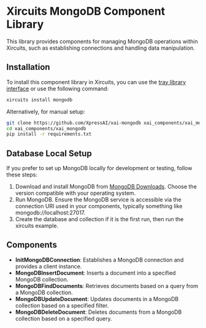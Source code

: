 # Xircuits MongoDB Component Library

This library provides components for managing MongoDB operations within Xircuits, such as establishing connections and handling data manipulation.

## Installation

To install this component library in Xircuits, you can use the [tray library interface](https://xircuits.io/docs/component-library/installation#installation-using-the-xircuits-library-interface) or use the following command:

```bash
xircuits install mongodb
```

Alternatively, for manual setup:

```bash
git clone https://github.com/XpressAI/xai-mongodb xai_components/xai_mongodb
cd xai_components/xai_mongodb
pip install -r requirements.txt
```

## Database Local Setup
If you prefer to set up MongoDB locally for development or testing, follow these steps:

1. Download and install MongoDB from [MongoDB Downloads](https://www.mongodb.com/try/download/community). Choose the version compatible with your operating system.
2. Run MongoDB. Ensure the MongoDB service is accessible via the connection URI used in your components, typically something like mongodb://localhost:27017.
3. Create the database and collection if it is the first run, then run the xircuits example.

## Components

- **InitMongoDBConnection**: Establishes a MongoDB connection and provides a client instance.
- **MongoDBInsertDocument**: Inserts a document into a specified MongoDB collection.
- **MongoDBFindDocuments**: Retrieves documents based on a query from a MongoDB collection.
- **MongoDBUpdateDocument**: Updates documents in a MongoDB collection based on a specified filter.
- **MongoDBDeleteDocument**: Deletes documents from a MongoDB collection based on a specified query.
